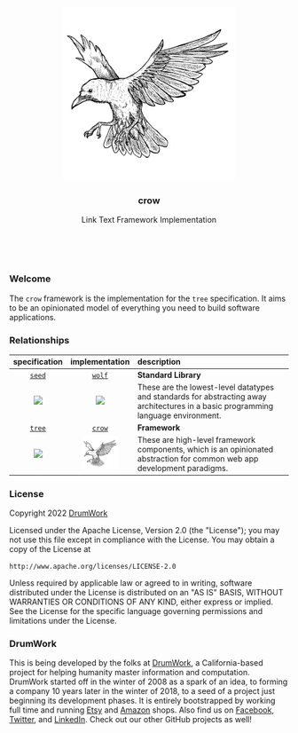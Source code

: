 
<br/>
<br/>
<br/>
<br/>
<br/>
<br/>
<br/>

<p align='center'>
  <img src='https://github.com/drumworkteam/crow/blob/make/view/view.svg?raw=true' height='312'>
</p>

<h3 align='center'>crow</h3>
<p align='center'>
  Link Text Framework Implementation
</p>

<br/>
<br/>
<br/>

### Welcome

The `crow` framework is the implementation for the `tree` specification. It aims to be an opinionated model of everything you need to build software applications.

### Relationships

| specification | implementation | description |
|:----:|:----:|:----|
| [`seed`](https://github.com/drumworkteam/seed) | [`wolf`](https://github.com/drumworkteam/wolf) | **Standard Library** |
| <a href="https://github.com/drumworkteam/seed"><img src='https://github.com/drumworkteam/seed/blob/make/view/view.svg?raw=true' height='64'></a> | <a href="https://github.com/drumworkteam/wolf"><img src='https://github.com/drumworkteam/wolf/blob/make/view/view.svg?raw=true' height='64'></a> | These are the lowest-level datatypes and standards for abstracting away architectures in a basic programming language environment. |
| [`tree`](https://github.com/drumworkteam/tree) | [`crow`](https://github.com/drumworkteam/crow) | **Framework** |
| <a href="https://github.com/drumworkteam/tree"><img src='https://github.com/drumworkteam/tree/blob/make/view/view.svg?raw=true' height='64'></a> | <a href="https://github.com/drumworkteam/crow"><img src='https://github.com/drumworkteam/crow/blob/make/view/view.svg?raw=true' height='64'></a> | These are high-level framework components, which is an opinionated abstraction for common web app development paradigms. |

### License

Copyright 2022 <a href='https://drum.work'>DrumWork</a>

Licensed under the Apache License, Version 2.0 (the "License");
you may not use this file except in compliance with the License.
You may obtain a copy of the License at

    http://www.apache.org/licenses/LICENSE-2.0

Unless required by applicable law or agreed to in writing, software
distributed under the License is distributed on an "AS IS" BASIS,
WITHOUT WARRANTIES OR CONDITIONS OF ANY KIND, either express or implied.
See the License for the specific language governing permissions and
limitations under the License.

### DrumWork

This is being developed by the folks at [DrumWork](https://drum.work), a California-based project for helping humanity master information and computation. DrumWork started off in the winter of 2008 as a spark of an idea, to forming a company 10 years later in the winter of 2018, to a seed of a project just beginning its development phases. It is entirely bootstrapped by working full time and running [Etsy](https://etsy.com/shop/mountbuild) and [Amazon](https://www.amazon.com/s?rh=p_27%3AMount+Build) shops. Also find us on [Facebook](https://www.facebook.com/drumworkteam), [Twitter](https://twitter.com/drumworkteam), and [LinkedIn](https://www.linkedin.com/company/drumworkteam). Check out our other GitHub projects as well!

